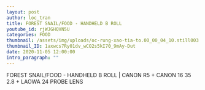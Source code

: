 ```yaml
---
layout: post
author: loc_tran
title: FOREST SNAIL/FOOD - HANDHELD B ROLL
youtube_id: rjWJGHQVN5U
categories: FOOD
thumbnail: /assets/img/uploads/oc-rung-xao-tia-to.00_00_04_10.still003.jpg
thumbnail_ID: 1axwcs7Ry01dv_wCO2s5kI70_9mAy-Dut
date: 2020-11-05 12:00:00
intro_paragraph: ""
---
```

FOREST SNAIL/FOOD - HANDHELD B ROLL | CANON R5 + CANON 16 35 2.8 + LAOWA 24 PROBE LENS
